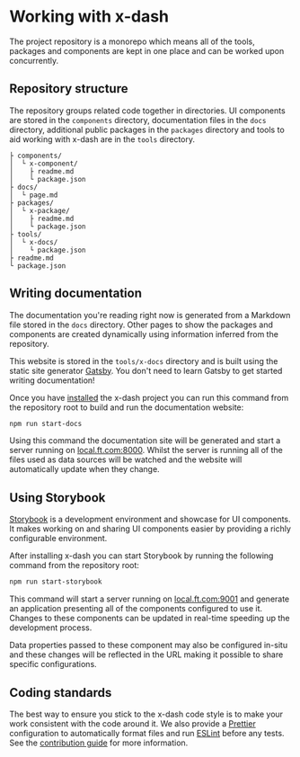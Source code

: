 # Working with x-dash

The project repository is a monorepo which means all of the tools, packages and components are kept in one place and can be worked upon concurrently.


## Repository structure

The repository groups related code together in directories. UI components are stored in the `components` directory, documentation files in the `docs` directory, additional public packages in the `packages` directory and tools to aid working with x-dash are in the `tools` directory.

```
├ components/
│  └ x-component/
│    ├ readme.md
│    └ package.json
├ docs/
│  └ page.md
├ packages/
│  └ x-package/
│    ├ readme.md
│    └ package.json
├ tools/
│  └ x-docs/
│    └ package.json
├ readme.md
└ package.json
```

## Writing documentation

The documentation you're reading right now is generated from a Markdown file stored in the `docs` directory. Other pages to show the packages and components are created dynamically using information inferred from the repository.

This website is stored in the `tools/x-docs` directory and is built using the static site generator [Gatsby](https://gatsbyjs.org). You don't need to learn Gatsby to get started writing documentation!

Once you have [installed] the x-dash project you can run this command from the repository root to build and run the documentation website:

```sh
npm run start-docs
```

Using this command the documentation site will be generated and start a server running on [local.ft.com:8000]. Whilst the server is running all of the files used as data sources will be watched and the website will automatically update when they change.

[installed]: /docs/get-started/installation
[local.ft.com:8000]: http://local.ft.com:8000/


## Using Storybook

[Storybook] is a development environment and showcase for UI components. It makes working on and sharing UI components easier by providing a richly configurable environment.

After installing x-dash you can start Storybook by running the following command from the repository root:

```sh
npm run start-storybook
```

This command will start a server running on [local.ft.com:9001] and generate an application presenting all of the components configured to use it. Changes to these components can be updated in real-time speeding up the development process.

Data properties passed to these component may also be configured in-situ and these changes will be reflected in the URL making it possible to share specific configurations.

[Storybook]: https://storybook.js.org/
[local.ft.com:9001]: http://local.ft.com:9001/


## Coding standards

The best way to ensure you stick to the x-dash code style is to make your work consistent with the code around it. We also provide a [Prettier] configuration to automatically format files and run [ESLint] before any tests. See the [contribution guide] for more information.

[Prettier]: https://prettier.io/
[ESLint]: https://eslint.org/
[contribution guide]: https://github.com/Financial-Times/x-dash/blob/master/contribution.md
